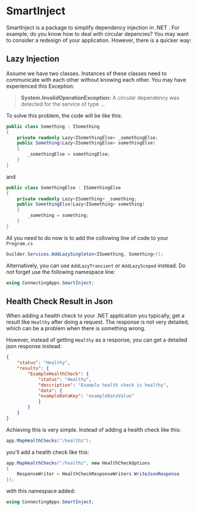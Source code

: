 # SmartInject

SmartInject is a package to simplify dependency injection in .NET . For example, do you know how to deal with circular depencies? You may want to consider a redesign of your application. However, there is a quicker way:

## Lazy Injection

Assume we have two classes. Instances of these classes need to communicate with each other without knowing each other. You may have experienced this Exception:

> **System.InvalidOperationException:** A circular dependency was detected for the service of type ...

To solve this problem, the code will be like this:

```csharp
public class Something : ISomething
{
    private readonly Lazy<ISomethingElse> _somethingElse;
    public Something(Lazy<ISomethingElse> somethingElse)
    {
        _somethingElse = somethingElse;
    }
}
```

and

```csharp
public class SomethingElse : ISomethingElse
{
    private readonly Lazy<ISomething> _something;
    public SomethingElse(Lazy<ISomething> something)
    {
        _something = something;
    }
}
```

All you need to do now is to add the collowing line of code to your `Program.cs`

```csharp
builder.Services.AddLazySingleton<ISomething, Something>();
```

Alternatively, you can use `AddLazyTransient` or `AddLazyScoped` instead.
Do not forget use the following namespace line: 

```csharp
using ConnectingApps.SmartInject;
```

## Health Check Result in Json

When adding a health check to your .NET application you typically, get a result like `Healthy` after doing a request.
The response is not very detailed, which can be a problem when there is something wrong.

However, instead of getting `Healthy` as a response, you can get a detailed json response instead:

```json
{
    "status": "Healthy",
    "results": {
        "ExampleHealthCheck": {
            "status": "Healthy",
            "description": "Example health check is healthy",
            "data": {
            "exampleDataKey": "exampleDataValue"
            }
        }
    }
}
```

Achieving this is very simple. Instead of adding a health check like this:

```csharp
app.MapHealthChecks("/healthz");
```

you'll add a health check like this:

```csharp
app.MapHealthChecks("/healthz", new HealthCheckOptions
{
    ResponseWriter = HealthCheckResponseWriters.WriteJsonResponse
});
```

with this namespace added:

```csharp
using ConnectingApps.SmartInject;
```